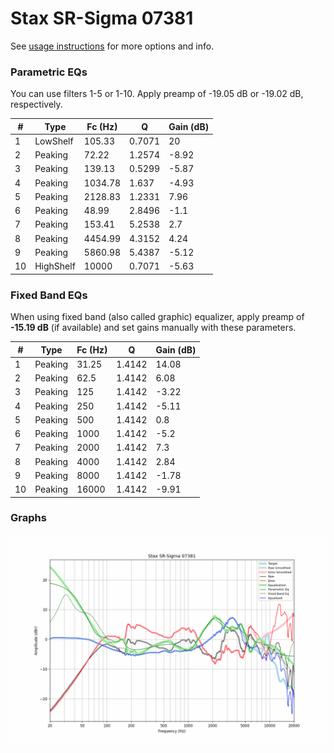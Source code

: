 # Stax SR-Sigma 07381
See [usage instructions](https://github.com/jaakkopasanen/AutoEq#usage) for more options and info.

### Parametric EQs
You can use filters 1-5 or 1-10. Apply preamp of -19.05 dB or -19.02 dB, respectively.

|   # | Type      |   Fc (Hz) |      Q |   Gain (dB) |
|-----|-----------|-----------|--------|-------------|
|   1 | LowShelf  |    105.33 | 0.7071 |       20    |
|   2 | Peaking   |     72.22 | 1.2574 |       -8.92 |
|   3 | Peaking   |    139.13 | 0.5299 |       -5.87 |
|   4 | Peaking   |   1034.78 | 1.637  |       -4.93 |
|   5 | Peaking   |   2128.83 | 1.2331 |        7.96 |
|   6 | Peaking   |     48.99 | 2.8496 |       -1.1  |
|   7 | Peaking   |    153.41 | 5.2538 |        2.7  |
|   8 | Peaking   |   4454.99 | 4.3152 |        4.24 |
|   9 | Peaking   |   5860.98 | 5.4387 |       -5.12 |
|  10 | HighShelf |  10000    | 0.7071 |       -5.63 |

### Fixed Band EQs
When using fixed band (also called graphic) equalizer, apply preamp of **-15.19 dB** (if available) and set gains manually with these parameters.

|   # | Type    |   Fc (Hz) |      Q |   Gain (dB) |
|-----|---------|-----------|--------|-------------|
|   1 | Peaking |     31.25 | 1.4142 |       14.08 |
|   2 | Peaking |     62.5  | 1.4142 |        6.08 |
|   3 | Peaking |    125    | 1.4142 |       -3.22 |
|   4 | Peaking |    250    | 1.4142 |       -5.11 |
|   5 | Peaking |    500    | 1.4142 |        0.8  |
|   6 | Peaking |   1000    | 1.4142 |       -5.2  |
|   7 | Peaking |   2000    | 1.4142 |        7.3  |
|   8 | Peaking |   4000    | 1.4142 |        2.84 |
|   9 | Peaking |   8000    | 1.4142 |       -1.78 |
|  10 | Peaking |  16000    | 1.4142 |       -9.91 |

### Graphs
![](./Stax%20SR-Sigma%2007381.png)
